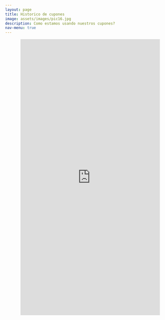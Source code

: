 ```yaml
---
layout: page
title: Historico de cupones
image: assets/images/pic16.jpg
description: Como estamos usando nuestros cupones?
nav-menu: true
---
```

<section id="one">
<iframe width="90%" height="900px" style="border:none;padding-left:10%"  src="https://public.tableau.com/views/demo_posta/CuponesHistoricos?:showVizHome=no&:embed=true" name="iframe_a"></iframe>
</section>

